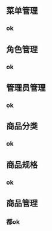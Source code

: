 ## 菜单管理

### ok

## 角色管理

### ok

## 管理员管理

### ok

## 商品分类

### ok

## 商品规格

### ok

## 商品管理

### 都ok